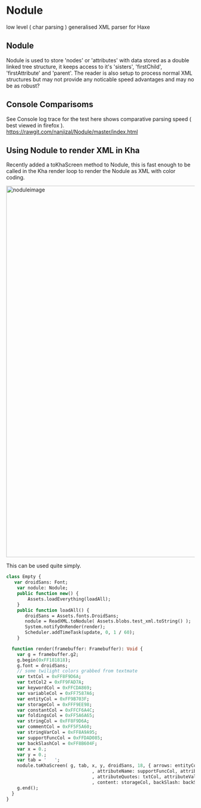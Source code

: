 # Nodule

low level ( char parsing ) generalised XML parser for Haxe

## Nodule 

Nodule is used to store 'nodes' or 'attributes' with data stored as a double linked tree structure, it keeps access to it's 'sisters', 'firstChild', 'firstAttribute' and 'parent'.
The reader is also setup to process normal XML structures but may not provide any noticable speed advantages and may no be as robust?

## Console Comparisoms

See Console log trace for the test here shows comparative parsing speed ( best viewed in firefox ).
https://rawgit.com/nanjizal/Nodule/master/index.html

## Using Nodule to render XML in Kha

Recently added a toKhaScreen method to Nodule, this is fast enough to be called in the Kha render loop to render the Nodule as XML with color coding.

<img width="993" alt="noduleimage" src="https://user-images.githubusercontent.com/20134338/30983269-d8f1207e-a481-11e7-89f6-ad352f0da395.png">

This can be used quite simply.

```haxe
class Empty {
   var droidSans: Font;
    var nodule: Nodule;
    public function new() {
        Assets.loadEverything(loadAll);
    } 
    public function loadAll() {
       droidSans = Assets.fonts.DroidSans;
       nodule = ReadXML.toNodule( Assets.blobs.test_xml.toString() );
       System.notifyOnRender(render);
       Scheduler.addTimeTask(update, 0, 1 / 60);
    }

  function render(framebuffer: Framebuffer): Void {
    var g = framebuffer.g2;
    g.begin(0xFF181818);
    g.font = droidSans;
    // some twilight colors grabbed from textmate
    var txtCol = 0xFF8F9D6A;
    var txtCol2 = 0xFF9FAD7A;
    var keywordCol = 0xFFCDA869;
    var variableCol = 0xFF7587A6;
    var entityCol = 0xFF9B703F;
    var storageCol = 0xFFF9EE98;
    var constantCol = 0xFFCF6A4C;
    var foldingsCol = 0xFF5A6A65;
    var stringCol = 0xFF8F9D6A;
    var commentCol = 0xFF5F5A60;
    var stringVarCol = 0xFF8A9A95;
    var supportFuncCol = 0xFFDAD085;
    var backSlashCol = 0xFF8B604F;
    var x = 0.;
    var y = 0.;
    var tab = '   ';
    nodule.toKhaScreen( g, tab, x, y, droidSans, 18, { arrows: entityCol, nodeName: keywordCol
                                , attributeName: supportFuncCol, attributeEquals:stringCol
                                , attributeQuotes: txtCol, attributeValue: txtCol2
                                , content: storageCol, backSlash: backSlashCol });
    g.end();
  }
}
```
